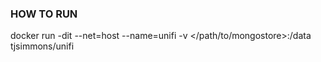 ### HOW TO RUN
docker run -dit --net=host --name=unifi -v </path/to/mongostore>:/data tjsimmons/unifi